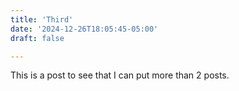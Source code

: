 ```yaml
---
title: 'Third'
date: '2024-12-26T18:05:45-05:00'
draft: false

---
```

This is a post to see that I can put more than 2 posts. 